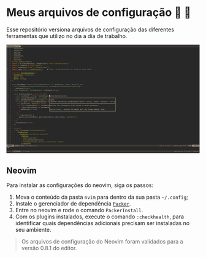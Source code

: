 # Meus arquivos de configuração :pencil: :blue_heart:
Esse repositório versiona arquivos de configuração das diferentes ferramentas que utilizo no dia a dia de trabalho.

![Tmux + Neovim](screenshots/environment.png "Workspace")

## Neovim

Para instalar as configurações do neovim, siga os passos:

1. Mova o conteúdo da pasta `nvim` para dentro da sua pasta `~/.config`;
2. Instale o gerenciador de dependência [`Packer`](https://github.com/wbthomason/packer.nvim#quickstart).
3. Entre no neovim e rode o comando `PackerInstall`.
4. Com os plugins instalados, execute o comando `:checkhealth`, para identificar quais dependências adicionais precisam ser instaladas no seu ambiente.

> Os arquivos de configuração do Neovim foram validados para a versão 0.8.1 do editor.
